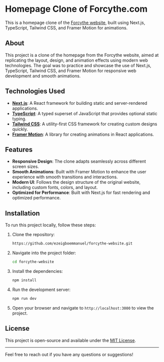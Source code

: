 # Homepage Clone of Forcythe.com

This is a homepage clone of the [Forcythe website](https://forcythe.com/), built using Next.js, TypeScript, Tailwind CSS, and Framer Motion for animations.

## About

This project is a clone of the homepage from the Forcythe website, aimed at replicating the layout, design, and animation effects using modern web technologies. The goal was to practice and showcase the use of Next.js, TypeScript, Tailwind CSS, and Framer Motion for responsive web development and smooth animations.

## Technologies Used

- **[Next.js](https://nextjs.org/)**: A React framework for building static and server-rendered applications.
- **[TypeScript](https://www.typescriptlang.org/)**: A typed superset of JavaScript that provides optional static typing.
- **[Tailwind CSS](https://tailwindcss.com/)**: A utility-first CSS framework for creating custom designs quickly.
- **[Framer Motion](https://www.framer.com/motion/)**: A library for creating animations in React applications.

## Features

- **Responsive Design**: The clone adapts seamlessly across different screen sizes.
- **Smooth Animations**: Built with Framer Motion to enhance the user experience with smooth transitions and interactions.
- **Modern UI**: Follows the design structure of the original website, including custom fonts, colors, and layout.
- **Optimized for Performance**: Built with Next.js for fast rendering and optimized performance.

## Installation

To run this project locally, follow these steps:

1. Clone the repository:
    ```bash
    https://github.com/ezeigboemmanuel/forcythe-website.git
    ```

2. Navigate into the project folder:
    ```bash
    cd forcythe-website
    ```

3. Install the dependencies:
    ```bash
    npm install
    ```

4. Run the development server:
    ```bash
    npm run dev
    ```

5. Open your browser and navigate to `http://localhost:3000` to view the project.

## License

This project is open-source and available under the [MIT License](LICENSE).

---

Feel free to reach out if you have any questions or suggestions!
